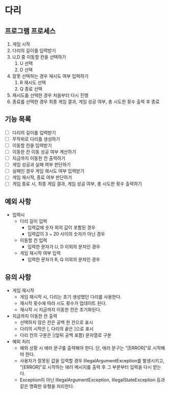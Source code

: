 # 다리
## 프로그램 프로세스
1. 게임 시작
2. 다리의 길이를 입력받기
3. U,D 중 이동할 칸을 선택하기
   1. U 선택
   2. D 선택
4. 잘못 선택하는 경우 재시도 여부 입력하기
   1. R 재시도 선택
   2. Q 종료 선택
5. 재시도를 선택한 경우 처음부터 다시 진행
6. 종료를 선택한 경우 최종 게임 결과, 게임 성공 여부, 총 시도한 횟수 출력 후 종료

## 기능 목록
- [ ] 다리의 길이를 입력받기
- [ ] 무작위로 다리를 생성하기
- [ ] 이동할 칸을 입력받기
- [ ] 이동한 칸 이동 성공 여부 계산하기
- [ ] 지금까지 이동한 칸 출력하기
- [ ] 게임 성공과 실패 여부 판단하기
- [ ] 실패인 경우 게임 재시도 여부 입력받기
- [ ] 게임 재시작, 종료 여부 판단하기
- [ ] 게임 종료 시, 최종 게임 결과, 게임 성공 여부, 총 시도한 횟수 출력하기

## 예외 사항
- 입력시
  - 다리 길이 입력
    - 입력값에 숫자 외의 값이 포함된 경우
    - 입력값이 3 ~ 20 사이의 숫자가 아닌 경우
  - 이동할 칸 입력
    - 입력한 문자가 U, D 이외의 문자인 경우
  - 게임 재시작 여부 입력
    - 입력한 문자가 R, Q 이외의 문자인 경우

## 유의 사항
   - 게임 재시작
     - 게임 재시작 시, 다리는 초기 생성했던 다리를 사용한다.
     - 재시작 횟수에 따라 시도 횟수가 업데이트 된다.
     - 재시작 시 지금까지 이동한 칸은 초기화된다.
   - 지금까지 이동한 칸 출력
     - 선택하지 않은 칸은 공백 한 칸으로 표시
     - 다리의 시작은 [, 다리의 끝은 ]으로 표시
     - 다리 칸의 구분은 |(앞뒤 공백 포함) 문자열로 구분
   - 예외 처리
     - 예외 상황 시 에러 문구를 출력해야 한다. 단, 에러 문구는 "[ERROR]"로 시작해야 한다.
     - 사용자가 잘못된 값을 입력할 경우 IllegalArgumentException를 발생시키고, "[ERROR]"로 시작하는 에러 메시지를 출력 후 그 부분부터 입력을 다시 받는다.
     - Exception이 아닌 IllegalArgumentException, IllegalStateException 등과 같은 명확한 유형을 처리한다.